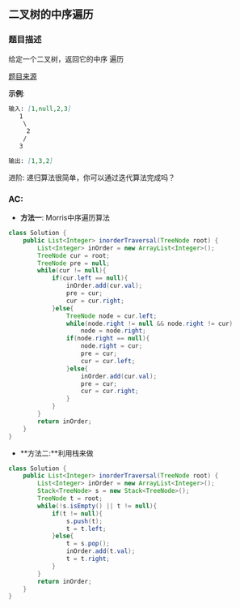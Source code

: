 ## 二叉树的中序遍历

### 题目描述

给定一个二叉树，返回它的中序 遍历

[题目来源](https://leetcode-cn.com/problems/binary-tree-inorder-traversal/)

**示例**:

```markdown
输入: [1,null,2,3]
   1
    \
     2
    /
   3
```

```markdown
输出: [1,3,2]
```

进阶: 递归算法很简单，你可以通过迭代算法完成吗？

### AC:

* **方法一**: Morris中序遍历算法

```java
class Solution {
    public List<Integer> inorderTraversal(TreeNode root) {
        List<Integer> inOrder = new ArrayList<Integer>();
        TreeNode cur = root;
        TreeNode pre = null;
        while(cur != null){
            if(cur.left == null){
                inOrder.add(cur.val);
                pre = cur;
                cur = cur.right;
            }else{
                TreeNode node = cur.left;
                while(node.right != null && node.right != cur)
                    node = node.right;
                if(node.right == null){
                    node.right = cur;
                    pre = cur;
                    cur = cur.left;
                }else{
                    inOrder.add(cur.val);
                    pre = cur;
                    cur = cur.right;
                }
            }
        }
        return inOrder;
    }
}
```

* **方法二:**利用栈来做

```java
class Solution {
    public List<Integer> inorderTraversal(TreeNode root) {
        List<Integer> inOrder = new ArrayList<Integer>();
        Stack<TreeNode> s = new Stack<TreeNode>();
        TreeNode t = root;
        while(!s.isEmpty() || t != null){
            if(t != null){
                s.push(t);
                t = t.left;
            }else{
                t = s.pop();
                inOrder.add(t.val);
                t = t.right;
            }
        }
        return inOrder;
    }
}
```